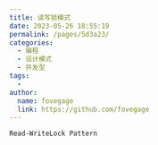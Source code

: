 ```yaml
---
title: 读写锁模式
date: 2023-05-26 18:55:19
permalink: /pages/5d3a23/
categories:
  - 编程
  - 设计模式
  - 并发型
tags:
  - 
author: 
  name: fovegage
  link: https://github.com/fovegage
---
```

```
Read-WriteLock Pattern
```